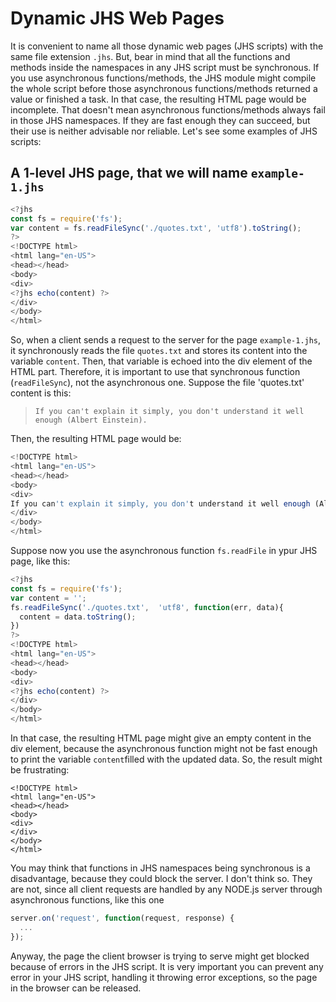 # Dynamic JHS Web Pages

It is convenient to name all those dynamic web pages (JHS scripts) with the same file extension `.jhs`. But, bear in mind that all the functions and methods inside the namespaces in any JHS script must be synchronous. If you use asynchronous functions/methods, the JHS module might compile the whole script before those asynchronous functions/methods returned a value  or finished a task. In that case, the resulting HTML page would be incomplete. That doesn't mean asynchronous  functions/methods always fail in those JHS namespaces. If they are fast enough they can succeed, but their use is neither advisable nor reliable. Let's see some examples of JHS scripts:

## A 1-level JHS page, that we will name `example-1.jhs`
```javascript
<?jhs
const fs = require('fs');
var content = fs.readFileSync('./quotes.txt', 'utf8').toString();
?>
<!DOCTYPE html> 
<html lang="en-US">
<head></head>
<body>
<div>
<?jhs echo(content) ?>
</div>
</body>
</html>
```
So, when a client sends a request to the server for the page `example-1.jhs`, it synchronously reads the file `quotes.txt` and stores its content into the variable `content`. Then, that variable is echoed into the div element of the HTML part. Therefore, it is important to use that synchronous function (`readFileSync`), not the asynchronous one. Suppose the file 'quotes.txt' content is this:

> `If you can't explain it simply, you don't understand it well enough (Albert Einstein).`

Then, the resulting HTML page would be:
```javascript
<!DOCTYPE html> 
<html lang="en-US">
<head></head>
<body>
<div>
If you can't explain it simply, you don't understand it well enough (Albert Einstein). 
</div>
</body>
</html>
```
Suppose now you use the asynchronous function `fs.readFile` in ypur JHS page, like this:
```javascript
<?jhs
const fs = require('fs');
var content = '';
fs.readFileSync('./quotes.txt',  'utf8', function(err, data){
  content = data.toString();
})
?>
<!DOCTYPE html> 
<html lang="en-US">
<head></head>
<body>
<div>
<?jhs echo(content) ?>
</div>
</body>
</html>
```
In that case, the resulting HTML page might give an empty content in the div element, because the asynchronous function might not be fast enough to print the variable `content`filled with the updated data. So, the result might be frustrating:
```
<!DOCTYPE html> 
<html lang="en-US">
<head></head>
<body>
<div>
</div>
</body>
</html>
```
You may think that functions in JHS namespaces being synchronous is a disadvantage, because they could block the server. I don't think so. They are not, since all client requests are handled by any NODE.js server through asynchronous functions, like this one
```javascript
server.on('request', function(request, response) {
  ...
});
```
Anyway, the page the client browser is trying to serve might get blocked because of errors in the JHS script. It is very important you can prevent any error in your JHS script, handling it throwing error exceptions, so the page in the browser can be released. 
